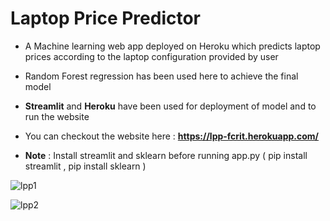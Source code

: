<h1><b>Laptop Price Predictor</b></h1>

- A Machine learning web app deployed on Heroku which predicts laptop prices according to the laptop configuration provided by user
- Random Forest regression has been used here to achieve the final model 
- **Streamlit** and **Heroku** have been used for deployment of model and to run the website
- You can checkout the website here :
 **https://lpp-fcrit.herokuapp.com/**

- **Note** : Install streamlit and sklearn before running app.py
 ( pip install streamlit , pip install sklearn )

![lpp1](https://user-images.githubusercontent.com/92095133/152640173-1015d16e-c96f-4c96-8fe3-58addd8b2f85.jpeg)

![lpp2](https://user-images.githubusercontent.com/92095133/152640185-c1cf894d-1a48-4b89-b64c-3308b19da110.jpeg)
  

